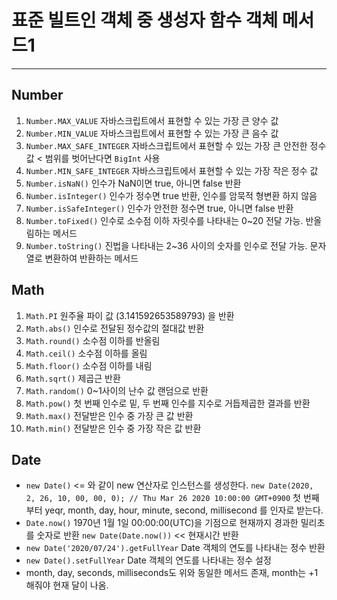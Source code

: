 # 표준 빌트인 객체 중 생성자 함수 객체 메서드1

---

## Number
1. ```Number.MAX_VALUE``` 자바스크립트에서 표현할 수 있는 가장 큰 양수 값
2. ```Number.MIN_VALUE``` 자바스크립트에서 표현할 수 있는 가장 큰 음수 값
3. ```Number.MAX_SAFE_INTEGER``` 자바스크립트에서 표현할 수 있는 가장 큰 안전한 정수 값 < 범위를 벗어난다면 ```BigInt``` 사용
4. ```Number.MIN_SAFE_INTEGER``` 자바스크립트에서 표현할 수 있는 가장 작은 정수 값
5. ```Number.isNaN()``` 인수가 NaN이면 true, 아니면 false 반환
6. ```Number.isInteger()``` 인수가 정수면 true 반환, 인수를 암묵적 형변환 하지 않음
7. ```Number.isSafeInteger()``` 인수가 안전한 정수면 true, 아니면 false 반환
8. ```Number.toFixed()``` 인수로 소수점 이하 자릿수를 나타내는 0~20 전달 가능. 반올림하는 메서드
9. ```Number.toString()``` 진법을 나타내는 2~36 사이의 숫자를 인수로 전달 가능. 문자열로 변환하여 반환하는 메서드

## Math
1. ```Math.PI``` 원주율 파이 값 (3.141592653589793) 을 반환
2. ```Math.abs()``` 인수로 전달된 정수값의 절대값 반환
3. ```Math.round()``` 소수점 이하를 반올림
4. ```Math.ceil()```  소수점 이하를 올림
5. ```Math.floor()``` 소수점 이하를 내림
6. ```Math.sqrt()``` 제곱근 반환
7. ```Math.random()``` 0~1사이의 난수 값 랜덤으로 반환
8. ```Math.pow()``` 첫 번째 인수로 밑, 두 번째 인수를 지수로 거듭제곱한 결과를 반환
9. ```Math.max()``` 전달받은 인수 중 가장 큰 값 반환
10. ```Math.min()``` 전달받은 인수 중 가장 작은 값 반환

## Date
- ``` new Date() ``` <= 와 같이 new 연산자로 인스턴스를 생성한다.
  ```new Date(2020, 2, 26, 10, 00, 00, 0); // Thu Mar 26 2020 10:00:00 GMT+0900``` 
  첫 번째부터 yeqr, month, day, hour, minute, second, millisecond 를 인자로 받는다.
- ```Date.now()``` 1970년 1월 1일 00:00:00(UTC)을 기점으로 현재까지 경과한 밀리초를 숫자로 반환
  ```new Date(Date.now())``` << 현재시간 반환
- ```new Date('2020/07/24').getFullYear``` Date 객체의 연도를 나타내는 정수 반환
- ```new Date().setFullYear``` Date 객체의 연도를 나타내는 정수 설정
- month, day, seconds, milliseconds도 위와 동일한 메서드 존재, month는 +1 해줘야 현재 달이 나옴.

